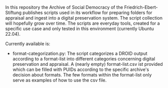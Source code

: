 In this repository the Archive of Social Democracy of the Friedrich-Ebert-Stiftung publishes scripts used in its workflow for preparing folders
for appraisal and ingest into a digital preservation system. The script collection will hopefully grow over time.
The scripts are everyday tools, created for a specific use case and only tested in this environment (currently Ubuntu 22.04). 


Currently available is:
- format-categorization.py:
  The script categorizes a DROID output according to a format-list into different categories concerning digital preservation and appraisal.
  A (nearly empty) format-list.csv ist provided which can be filled with PUIDs according to the specific archive's decision about formats.
  The few formats within the format-list only serve as examples of how to use the csv file.

  


